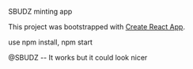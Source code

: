SBUDZ minting app

This project was bootstrapped with [Create React App](https://github.com/facebook/create-react-app).

use npm install, npm start

@SBUDZ
-- It works but it could look nicer

